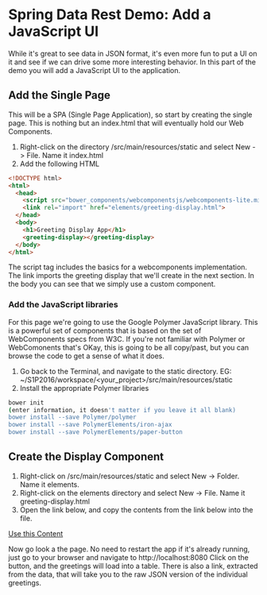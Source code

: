 # Spring Data Rest Demo: Add a JavaScript UI

While it's great to see data in JSON format, it's even more fun to put a UI on it and see if we can drive some more interesting behavior.  In this part of the demo you will add a JavaScript UI to the application.

## Add the Single Page

This will be a SPA (Single Page Application), so start by creating the single page.  This is nothing but an index.html that will eventually hold our Web Components.

1. Right-click on the directory /src/main/resources/static and select New -> File.  Name it index.html
2. Add the following HTML

```html
<!DOCTYPE html>
<html>
  <head>
    <script src="bower_components/webcomponentsjs/webcomponents-lite.min.js"></script>
    <link rel="import" href="elements/greeting-display.html">
  </head>
  <body>
    <h1>Greeting Display App</h1>
    <greeting-display></greeting-display>
  </body>
</html>
```

The script tag includes the basics for a webcomponents implementation.  The link imports the greeting display that we'll create in the next section.  In the body you can see that we simply use a custom component.


### Add the JavaScript libraries

For this page we're going to use the Google Polymer JavaScript library.  This is a powerful set of components that is based on the set of WebComponents specs from W3C.  If you're not familiar with Polymer or WebComonents that's OKay, this is going to be all copy/past, but you can browse the code to get a sense of what it does.

1. Go back to the Terminal, and navigate to the static directory.  EG: ~/S1P2016/workspace/<your_project>/src/main/resources/static
2. Install the appropriate Polymer libraries

```bash
bower init
(enter information, it doesn't matter if you leave it all blank)
bower install --save Polymer/polymer
bower install --save PolymerElements/iron-ajax
bower install --save PolymerElements/paper-button
```

## Create the Display Component

1. Right-click on /src/main/resources/static and select New -> Folder.  Name it elements.
2. Right-click on the elements directory and select New -> File.  Name it greeting-display.html
3. Open the link below, and copy the contents from the link below into the file.

[Use this Content](greeting-display.html)


Now go look a the page.  No need to restart the app if it's already running, just go to your browser and navigate to http://localhost:8080  Click on the button, and the greetings will load into a table.  There is also a link, extracted from the data, that will take you to the raw JSON version of the individual greetings.

